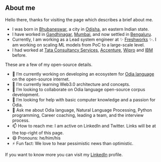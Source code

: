 ## About me

Hello there, thanks for visiting the page which describes a brief about me.
- I was born in [Bhubaneswar](https://en.wikipedia.org/wiki/Bhubaneswar), a city in [Odisha](https://en.wikipedia.org/wiki/Odisha), an eastern Indian state. 
- I have worked in [Gandhinagar](https://en.wikipedia.org/wiki/Gandhinagar), [Mumbai](https://en.wikipedia.org/wiki/Mumbai), and now settled in [Bengaluru](https://en.wikipedia.org/wiki/Bengaluru).
- Currently, I am working as a Lead system engineer at ✨ [Freshworks](https://www.freshworks.com/) ✨. I am working on scaling ML models from PoC to a large-scale level.  
- I had worked at [Tata Consultancy Services](https://en.wikipedia.org/wiki/Tata_Consultancy_Services), [Accenture](https://en.wikipedia.org/wiki/Accenture), [Wipro](https://en.wikipedia.org/wiki/Wipro) and [IBM](https://en.wikipedia.org/wiki/IBM) before.

These are a few of my open-source details.

- 🔭 I’m currently working on developing an ecosystem for [Odia language](https://en.wikipedia.org/wiki/Odia_language) on the open-source internet.
- 🌱 I’m currently learning Web3.0 architecture and concepts.
- 👯 I’m looking to collaborate on Odia language open-source corpus development.
- 🤔 I’m looking for help with basic computer knowledge and a passion for Odia.
- 💬 Ask me about Odia language, Natural Language Processing, Python programming, Career coaching, leading a team, and the interview process.
- 📫 How to reach me: I am active on LinkedIn and Twitter. Links will be at the top-right of this page.
- 😄 Pronouns: he/him/his
- ⚡ Fun fact: We love to hear pessimistic news than optimistic.

If you want to know more you can visit my [LinkedIn](https://www.linkedin.com/in/soumendrak/) profile.

